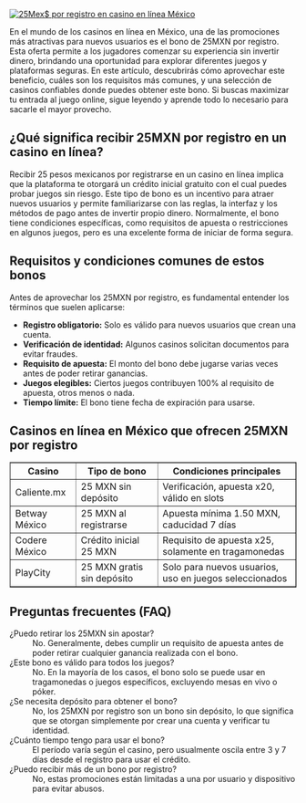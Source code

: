 [![25Mex$ por registro en casino en línea México](https://123-caf.pages.dev/gitsignup.png)](https://vrmoo.ru/Bt82HjjY)

<p>En el mundo de los casinos en línea en México, una de las promociones más atractivas para nuevos usuarios es el bono de 25MXN por registro. Esta oferta permite a los jugadores comenzar su experiencia sin invertir dinero, brindando una oportunidad para explorar diferentes juegos y plataformas seguras. En este artículo, descubrirás cómo aprovechar este beneficio, cuáles son los requisitos más comunes, y una selección de casinos confiables donde puedes obtener este bono. Si buscas maximizar tu entrada al juego online, sigue leyendo y aprende todo lo necesario para sacarle el mayor provecho.</p>  <h2>¿Qué significa recibir 25MXN por registro en un casino en línea?</h2> <p>Recibir 25 pesos mexicanos por registrarse en un casino en línea implica que la plataforma te otorgará un crédito inicial gratuito con el cual puedes probar juegos sin riesgo. Este tipo de bono es un incentivo para atraer nuevos usuarios y permite familiarizarse con las reglas, la interfaz y los métodos de pago antes de invertir propio dinero. Normalmente, el bono tiene condiciones específicas, como requisitos de apuesta o restricciones en algunos juegos, pero es una excelente forma de iniciar de forma segura.</p>  <h2>Requisitos y condiciones comunes de estos bonos</h2> <p>Antes de aprovechar los 25MXN por registro, es fundamental entender los términos que suelen aplicarse:</p> <ul>   <li><strong>Registro obligatorio:</strong> Solo es válido para nuevos usuarios que crean una cuenta.</li>   <li><strong>Verificación de identidad:</strong> Algunos casinos solicitan documentos para evitar fraudes.</li>   <li><strong>Requisito de apuesta:</strong> El monto del bono debe jugarse varias veces antes de poder retirar ganancias.</li>   <li><strong>Juegos elegibles:</strong> Ciertos juegos contribuyen 100% al requisito de apuesta, otros menos o nada.</li>   <li><strong>Tiempo límite:</strong> El bono tiene fecha de expiración para usarse.</li> </ul>  <h2>Casinos en línea en México que ofrecen 25MXN por registro</h2> <table border="1" cellspacing="0" cellpadding="8">   <thead>     <tr>       <th>Casino</th>       <th>Tipo de bono</th>       <th>Condiciones principales</th>     </tr>   </thead>   <tbody>     <tr>       <td>Caliente.mx</td>       <td>25 MXN sin depósito</td>       <td>Verificación, apuesta x20, válido en slots</td>     </tr>     <tr>       <td>Betway México</td>       <td>25 MXN al registrarse</td>       <td>Apuesta mínima 1.50 MXN, caducidad 7 días</td>     </tr>     <tr>       <td>Codere México</td>       <td>Crédito inicial 25 MXN</td>       <td>Requisito de apuesta x25, solamente en tragamonedas</td>     </tr>     <tr>       <td>PlayCity</td>       <td>25 MXN gratis sin depósito</td>       <td>Solo para nuevos usuarios, uso en juegos seleccionados</td>     </tr>   </tbody> </table>  <h2>Preguntas frecuentes (FAQ)</h2> <dl>   <dt>¿Puedo retirar los 25MXN sin apostar?</dt>   <dd>No. Generalmente, debes cumplir un requisito de apuesta antes de poder retirar cualquier ganancia realizada con el bono.</dd>    <dt>¿Este bono es válido para todos los juegos?</dt>   <dd>No. En la mayoría de los casos, el bono solo se puede usar en tragamonedas o juegos específicos, excluyendo mesas en vivo o póker.</dd>    <dt>¿Se necesita depósito para obtener el bono?</dt>   <dd>No, los 25MXN por registro son un bono sin depósito, lo que significa que se otorgan simplemente por crear una cuenta y verificar tu identidad.</dd>    <dt>¿Cuánto tiempo tengo para usar el bono?</dt>   <dd>El período varía según el casino, pero usualmente oscila entre 3 y 7 días desde el registro para usar el crédito.</dd>    <dt>¿Puedo recibir más de un bono por registro?</dt>   <dd>No, estas promociones están limitadas a una por usuario y dispositivo para evitar abusos.</dd> </dl>